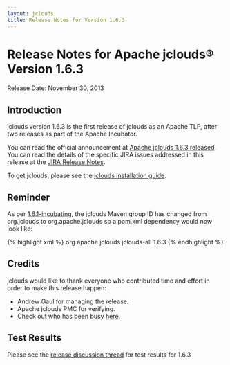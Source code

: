 ```yaml
---
layout: jclouds
title: Release Notes for Version 1.6.3
---
```


Release Notes for Apache jclouds&reg; Version 1.6.3
=========================

Release Date: November 30, 2013

## Introduction

jclouds version 1.6.3 is the first release of jclouds as an Apache TLP, after two releases as part of the Apache Incubator.

You can read the official announcement at [Apache jclouds 1.6.3 released](http://apache.markmail.org/thread/4ppbqyu6ydmacrb3). You can read the details of the specific JIRA issues addressed in this release at the [JIRA Release Notes](https://issues.apache.org/jira/secure/ReleaseNote.jspa?version=12324789&styleName=Html&projectId=12314430).

To get jclouds, please see the [jclouds installation guide](/documentation/userguide/installation-guide).

## Reminder

As per [1.6.1-incubating](../1.6.1), the jclouds Maven group ID has changed from org.jclouds to org.apache.jclouds so a pom.xml dependency would now look like:

{% highlight xml %}
<dependencies>
  <dependency>
    <groupId>org.apache.jclouds</groupId>
    <artifactId>jclouds-all</artifactId>
    <version>1.6.3</version>
  </dependency>
</dependencies>
{% endhighlight %}

## Credits

jclouds would like to thank everyone who contributed time and effort in order to make this release happen: 

  * Andrew Gaul for managing the release.
  * Apache jclouds PMC for verifying.
  * Check out who has been busy [here](http://www.ohloh.net/p/jclouds/contributors?query=&sort=latest_commit).

## Test Results

Please see the [release discussion thread](http://markmail.org/thread/gkqw7uidfnnze4lv) for test results for 1.6.3

